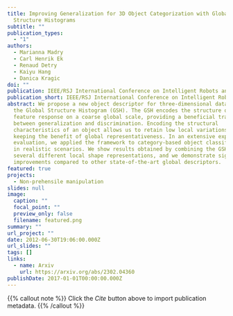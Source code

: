 ```yaml
---
title: Improving Generalization for 3D Object Categorization with Global
  Structure Histograms
subtitle: ""
publication_types:
  - "1"
authors:
  - Marianna Madry
  - Carl Henrik Ek
  - Renaud Detry
  - Kaiyu Hang
  - Danica Kragic
doi: ""
publication: IEEE/RSJ International Conference on Intelligent Robots and Systems (IROS)
publication_short: IEEE/RSJ International Conference on Intelligent Robots and Systems (IROS)
abstract: We propose a new object descriptor for three-dimensional data called
  the Global Structure Histogram (GSH). The GSH encodes the structure of a local
  feature response on a coarse global scale, providing a beneficial trade-off
  between generalization and discrimination. Encoding the structural
  characteristics of an object allows us to retain low local variations while
  keeping the benefit of global representativeness. In an extensive experimental
  evaluation, we applied the framework to category-based object classification
  in realistic scenarios. We show results obtained by combining the GSH with
  several different local shape representations, and we demonstrate significant
  improvements compared to other state-of-the-art global descriptors.
featured: true
projects:
  - Non-prehensile manipulation
slides: null
image:
  caption: ""
  focal_point: ""
  preview_only: false
  filename: featured.png
summary: ""
url_project: ""
date: 2012-06-30T19:06:00.000Z
url_slides: ""
tags: []
links:
  - name: Arxiv
    url: https://arxiv.org/abs/2302.04360
publishDate: 2017-01-01T00:00:00.000Z
---
```


{{% callout note %}}
Click the _Cite_ button above to import publication metadata.
{{% /callout %}}


